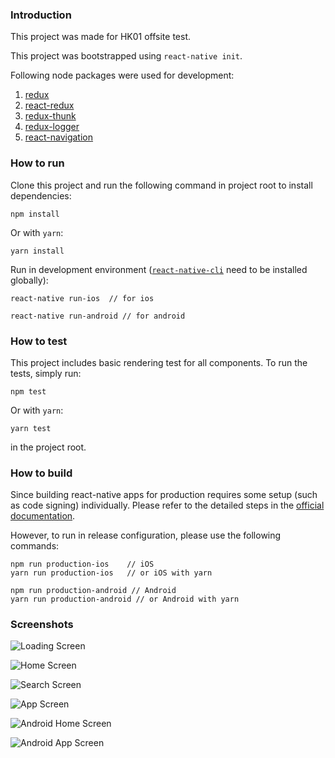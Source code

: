 ### Introduction
This project was made for HK01 offsite test.

This project was bootstrapped using `react-native init`.

Following node packages were used for development:

1. [redux](https://github.com/reactjs/redux/tree/master/docs)
2. [react-redux](https://github.com/reactjs/react-redux)
3. [redux-thunk](https://github.com/gaearon/redux-thunk)
4. [redux-logger](https://github.com/gaearon/redux-thunk)
5. [react-navigation](https://github.com/react-community/react-navigation)

### How to run

Clone this project and run the following command in project root to install dependencies:

    npm install

Or with `yarn`:

    yarn install

Run in development environment ([`react-native-cli`](https://www.npmjs.com/package/react-native-cli) need to be installed globally):

    react-native run-ios  // for ios

    react-native run-android // for android


### How to test

This project includes basic rendering test for all components. To run the tests, simply run:

    npm test

Or with `yarn`:

    yarn test

in the project root.

### How to build

Since building react-native apps for production requires some setup (such as code signing) individually. Please refer to the detailed steps in the [official documentation](http://facebook.github.io/react-native/releases/0.46/docs/running-on-device.html#building-your-app-for-production).

However, to run in release configuration, please use the following commands:

    npm run production-ios    // iOS
    yarn run production-ios   // or iOS with yarn

    npm run production-android // Android
    yarn run production-android // or Android with yarn


### Screenshots

![Loading Screen](https://github.com/johnsonsu/react-native-hk01-test/raw/master/screenshots/loading.png)

![Home Screen](https://github.com/johnsonsu/react-native-hk01-test/raw/master/screenshots/home.png)

![Search Screen](https://github.com/johnsonsu/react-native-hk01-test/raw/master/screenshots/search.png)

![App Screen](https://github.com/johnsonsu/react-native-hk01-test/raw/master/screenshots/app.png)

![Android Home Screen](https://github.com/johnsonsu/react-native-hk01-test/raw/master/screenshots/android-home.png)

![Android App Screen](https://github.com/johnsonsu/react-native-hk01-test/raw/master/screenshots/android-app.png)
